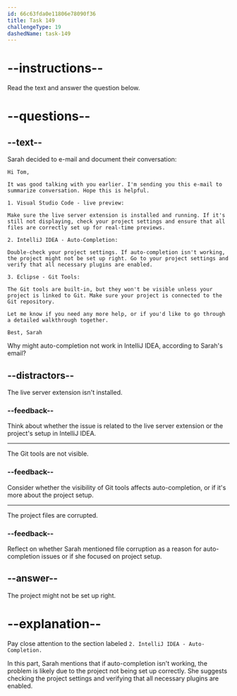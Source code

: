 ```yaml
---
id: 66c63fda0e11806e78090f36
title: Task 149
challengeType: 19
dashedName: task-149
---
```

<!-- READING -->

# --instructions--

Read the text and answer the question below.

# --questions--

## --text--

Sarah decided to e-mail and document their conversation:

`Hi Tom,`

`It was good talking with you earlier. I'm sending you this e-mail to summarize conversation. Hope this is helpful.`

`1. Visual Studio Code - live preview:`

`Make sure the live server extension is installed and running. If it's still not displaying, check your project settings and ensure that all files are correctly set up for real-time previews.`

`2. IntelliJ IDEA - Auto-Completion:`

`Double-check your project settings. If auto-completion isn't working, the project might not be set up right. Go to your project settings and verify that all necessary plugins are enabled.`

`3. Eclipse - Git Tools:`

`The Git tools are built-in, but they won't be visible unless your project is linked to Git. Make sure your project is connected to the Git repository.`

`Let me know if you need any more help, or if you'd like to go through a detailed walkthrough together.`

`Best, Sarah`

Why might auto-completion not work in IntelliJ IDEA, according to Sarah's email?

## --distractors--

The live server extension isn't installed.

### --feedback--

Think about whether the issue is related to the live server extension or the project's setup in IntelliJ IDEA.

---

The Git tools are not visible.

### --feedback--

Consider whether the visibility of Git tools affects auto-completion, or if it's more about the project setup.

---

The project files are corrupted.

### --feedback--

Reflect on whether Sarah mentioned file corruption as a reason for auto-completion issues or if she focused on project setup.

## --answer--

The project might not be set up right.

# --explanation--

Pay close attention to the section labeled `2. IntelliJ IDEA - Auto-Completion.` 

In this part, Sarah mentions that if auto-completion isn't working, the problem is likely due to the project not being set up correctly. She suggests checking the project settings and verifying that all necessary plugins are enabled.

